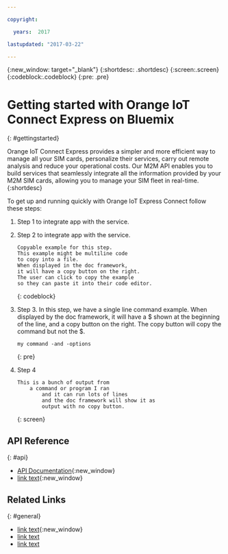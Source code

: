 ```yaml
---

copyright:

  years:  2017

lastupdated: "2017-03-22"

---
```


{:new_window: target="_blank"}
{:shortdesc: .shortdesc}
{:screen:.screen}
{:codeblock:.codeblock}
{:pre: .pre}

# Getting started with Orange IoT Connect Express on Bluemix
{: #gettingstarted}

Orange IoT Connect Express provides a simpler and more efficient way to manage all your SIM cards, personalize their services, carry out remote analysis and reduce your operational costs. Our M2M API enables you to build services that seamlessly integrate all the information provided by your M2M SIM cards, allowing you to manage your SIM fleet in real-time.
{:shortdesc}

To get up and running quickly with Orange IoT Express Connect follow these steps:

1. Step 1 to integrate app with the service.
2. Step 2 to integrate app with the service.

	```
	Copyable example for this step. 
	This example might be multiline code
	to copy into a file. 
	When displayed in the doc framework, 
	it will have a copy button on the right.
	The user can click to copy the example 
	so they can paste it into their code editor.
	```
	{: codeblock}

3. Step 3. In this step, we have a single line command example. When displayed by the doc framework, it will have a $ shown at the beginning of the line, and a copy button on the right. The copy button will copy the command but not the $.

	```
	my command -and -options
	```
	{: pre}

4. Step 4
	```
	This is a bunch of output from
		a command or program I ran
			and it can run lots of lines
			and the doc framework will show it as 
			output with no copy button.
	```
	{: screen}



## API Reference
{: #api}

<!-- External links to the landing page of each generated doc for the APIs that are supported by your service. Use only the type of API as the link text (Java, JavaScript, REST, Objective-C) -->
* [API Documentation](./DVS107-WSDL-CC.pdf){:new_window}
* [link text](URL){:new_window}


## Related Links
{: #general}

<!-- Include a link to your full product documentation, pricing sheet, IBM Bluemix prerequisites -->
<!-- NOTE: Remove these comments when using this template. Otherwise the comment will break the build! Thanks. -->

* [link text](URL){:new_window}
* [link text](URL)
* [link text](URL)
